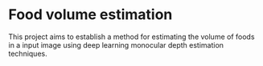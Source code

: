 # Food volume estimation

This project aims to establish a method for estimating the volume of foods in a input image using deep learning monocular depth estimation techniques.
